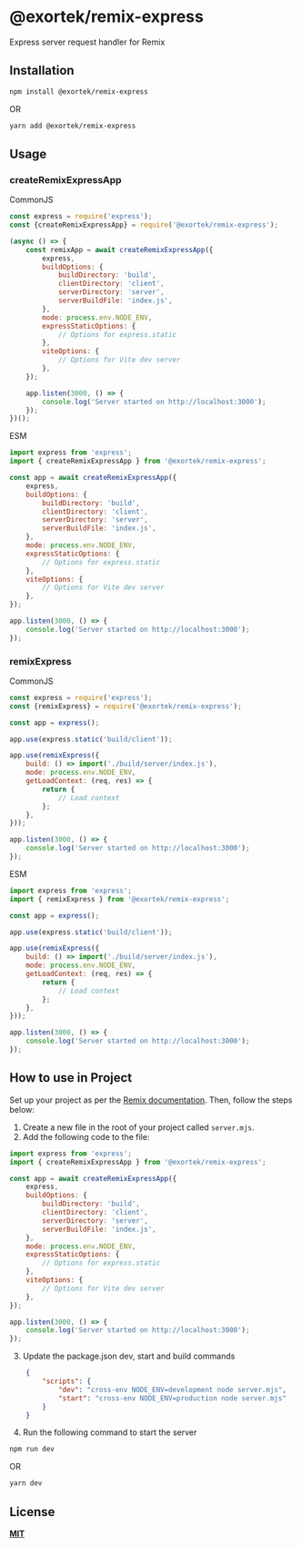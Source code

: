 # @exortek/remix-express

Express server request handler for Remix

## Installation

```bash
npm install @exortek/remix-express
```

OR

```bash
yarn add @exortek/remix-express
```

## Usage

### createRemixExpressApp

CommonJS

```javascript
const express = require('express');
const {createRemixExpressApp} = require('@exortek/remix-express');

(async () => {
    const remixApp = await createRemixExpressApp({
        express,
        buildOptions: {
            buildDirectory: 'build',
            clientDirectory: 'client',
            serverDirectory: 'server',
            serverBuildFile: 'index.js',
        },
        mode: process.env.NODE_ENV,
        expressStaticOptions: {
            // Options for express.static
        },
        viteOptions: {
            // Options for Vite dev server
        },
    });

    app.listen(3000, () => {
        console.log('Server started on http://localhost:3000');
    });
})();
```

ESM

```javascript
import express from 'express';
import { createRemixExpressApp } from '@exortek/remix-express';

const app = await createRemixExpressApp({
    express,
    buildOptions: {
        buildDirectory: 'build',
        clientDirectory: 'client',
        serverDirectory: 'server',
        serverBuildFile: 'index.js',
    },
    mode: process.env.NODE_ENV,
    expressStaticOptions: {
        // Options for express.static
    },
    viteOptions: {
        // Options for Vite dev server
    },
});

app.listen(3000, () => {
    console.log('Server started on http://localhost:3000');
});
```

### remixExpress

CommonJS

```javascript
const express = require('express');
const {remixExpress} = require('@exortek/remix-express');

const app = express();

app.use(express.static('build/client'));

app.use(remixExpress({
    build: () => import('./build/server/index.js'),
    mode: process.env.NODE_ENV,
    getLoadContext: (req, res) => {
        return {
            // Load context
        };
    },
}));

app.listen(3000, () => {
    console.log('Server started on http://localhost:3000');
});
```

ESM

```javascript
import express from 'express';
import { remixExpress } from '@exortek/remix-express';

const app = express();

app.use(express.static('build/client'));

app.use(remixExpress({
    build: () => import('./build/server/index.js'),
    mode: process.env.NODE_ENV,
    getLoadContext: (req, res) => {
        return {
            // Load context
        };
    },
}));

app.listen(3000, () => {
    console.log('Server started on http://localhost:3000');
});
```

## How to use in Project

Set up your project as per the [Remix documentation](https://remix.run/docs/en/main/other-api/create-remix). Then,
follow the steps below:

1. Create a new file in the root of your project called `server.mjs`.
2. Add the following code to the file:

```javascript
import express from 'express';
import { createRemixExpressApp } from '@exortek/remix-express';

const app = await createRemixExpressApp({
    express,
    buildOptions: {
        buildDirectory: 'build',
        clientDirectory: 'client',
        serverDirectory: 'server',
        serverBuildFile: 'index.js',
    },
    mode: process.env.NODE_ENV,
    expressStaticOptions: {
        // Options for express.static
    },
    viteOptions: {
        // Options for Vite dev server
    },
});

app.listen(3000, () => {
    console.log('Server started on http://localhost:3000');
});
```

3. Update the package.json dev, start and build commands

```json
    {
        "scripts": {
            "dev": "cross-env NODE_ENV=development node server.mjs",
            "start": "cross-env NODE_ENV=production node server.mjs"
        }
    }
```
4. Run the following command to start the server

```bash
npm run dev
```
   OR
```bash
yarn dev
```

## License

**[MIT](https://github.com/ExorTek/remix-express/blob/master/LICENSE)**<br>
